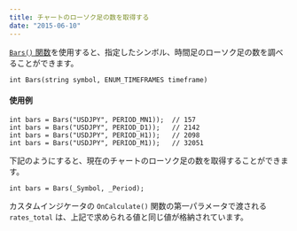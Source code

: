 ```yaml
---
title: チャートのローソク足の数を取得する
date: "2015-06-10"
---
```


[`Bars()` 関数](https://www.mql5.com/en/docs/series/bars)を使用すると、指定したシンボル、時間足のローソク足の数を調べることができます。

```mql
int Bars(string symbol, ENUM_TIMEFRAMES timeframe)
```

#### 使用例

```mql
int bars = Bars("USDJPY", PERIOD_MN1));  // 157
int bars = Bars("USDJPY", PERIOD_D1));   // 2142
int bars = Bars("USDJPY", PERIOD_H1));   // 2098
int bars = Bars("USDJPY", PERIOD_M1));   // 32051
```

下記のようにすると、現在のチャートのローソク足の数を取得することができます。

```mql
int bars = Bars(_Symbol, _Period);
```

カスタムインジケータの `OnCalculate()` 関数の第一パラメータで渡される `rates_total` は、上記で求められる値と同じ値が格納されています。

